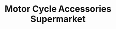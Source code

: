 ---
title: "Motor Cycle Accessories Supermarket"
url: /auburn/motor-cycle-accessories-supermarket/
shop: Motorrad
---